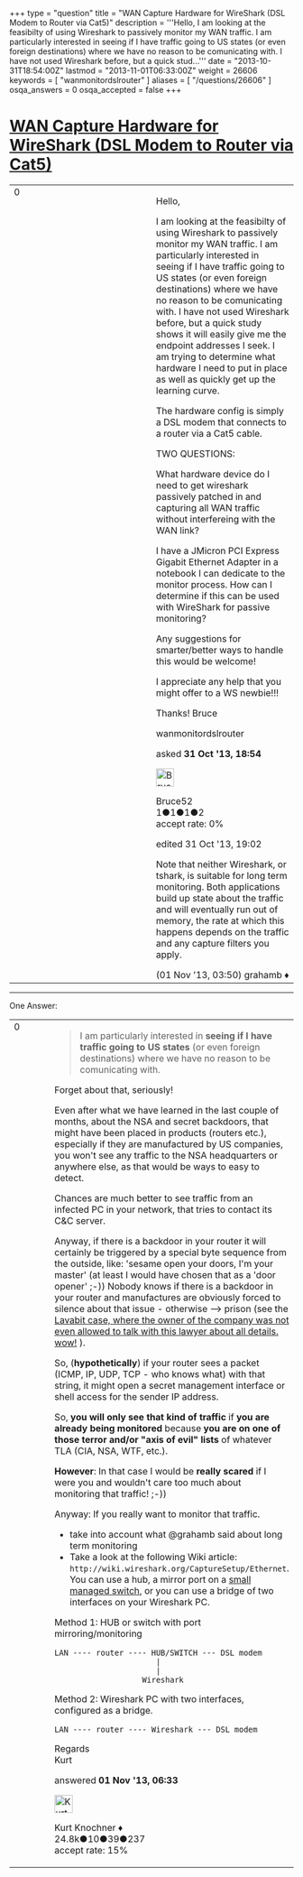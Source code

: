 +++
type = "question"
title = "WAN Capture Hardware for WireShark (DSL Modem to Router via Cat5)"
description = '''Hello, I am looking at the feasibilty of using Wireshark to passively monitor my WAN traffic. I am particularly interested in seeing if I have traffic going to US states (or even foreign destinations) where we have no reason to be comunicating with. I have not used Wireshark before, but a quick stud...'''
date = "2013-10-31T18:54:00Z"
lastmod = "2013-11-01T06:33:00Z"
weight = 26606
keywords = [ "wanmonitordslrouter" ]
aliases = [ "/questions/26606" ]
osqa_answers = 0
osqa_accepted = false
+++

<div class="headNormal">

# [WAN Capture Hardware for WireShark (DSL Modem to Router via Cat5)](/questions/26606/wan-capture-hardware-for-wireshark-dsl-modem-to-router-via-cat5)

</div>

<div id="main-body">

<div id="askform">

<table id="question-table" style="width:100%;"><colgroup><col style="width: 50%" /><col style="width: 50%" /></colgroup><tbody><tr class="odd"><td style="width: 30px; vertical-align: top"><div class="vote-buttons"><div id="post-26606-score" class="post-score" title="current number of votes">0</div><div id="favorite-count" class="favorite-count"></div></div></td><td><div id="item-right"><div class="question-body"><p>Hello,</p><p>I am looking at the feasibilty of using Wireshark to passively monitor my WAN traffic. I am particularly interested in seeing if I have traffic going to US states (or even foreign destinations) where we have no reason to be comunicating with. I have not used Wireshark before, but a quick study shows it will easily give me the endpoint addresses I seek. I am trying to determine what hardware I need to put in place as well as quickly get up the learning curve.</p><p>The hardware config is simply a DSL modem that connects to a router via a Cat5 cable.<br />
</p><p>TWO QUESTIONS:</p><p>What hardware device do I need to get wireshark passively patched in and capturing all WAN traffic without interfereing with the WAN link?</p><p>I have a JMicron PCI Express Gigabit Ethernet Adapter in a notebook I can dedicate to the monitor process. How can I determine if this can be used with WireShark for passive monitoring?</p><p>Any suggestions for smarter/better ways to handle this would be welcome!</p><p>I appreciate any help that you might offer to a WS newbie!!!</p><p>Thanks! Bruce</p></div><div id="question-tags" class="tags-container tags">wanmonitordslrouter</div><div id="question-controls" class="post-controls"></div><div class="post-update-info-container"><div class="post-update-info post-update-info-user"><p>asked <strong>31 Oct '13, 18:54</strong></p><img src="https://secure.gravatar.com/avatar/2c1320d3cfcca512d1ffa5ec51aa8f69?s=32&amp;d=identicon&amp;r=g" class="gravatar" width="32" height="32" alt="Bruce52&#39;s gravatar image" /><p>Bruce52<br />
<span class="score" title="1 reputation points">1</span><span title="1 badges"><span class="badge1">●</span><span class="badgecount">1</span></span><span title="1 badges"><span class="silver">●</span><span class="badgecount">1</span></span><span title="2 badges"><span class="bronze">●</span><span class="badgecount">2</span></span><br />
<span class="accept_rate" title="Rate of the user&#39;s accepted answers">accept rate:</span> <span title="Bruce52 has no accepted answers">0%</span> </br></p></div><div class="post-update-info post-update-info-edited"><p>edited 31 Oct '13, 19:02</p></div></div><div id="comments-container-26606" class="comments-container"><span id="26609"></span><div id="comment-26609" class="comment"><div id="post-26609-score" class="comment-score"></div><div class="comment-text"><p>Note that neither Wireshark, or tshark, is suitable for long term monitoring. Both applications build up state about the traffic and will eventually run out of memory, the rate at which this happens depends on the traffic and any capture filters you apply.</p></div><div id="comment-26609-info" class="comment-info"><span class="comment-age">(01 Nov '13, 03:50)</span> grahamb ♦</div></div></div><div id="comment-tools-26606" class="comment-tools"></div><div class="clear"></div><div id="comment-26606-form-container" class="comment-form-container"></div><div class="clear"></div></div></td></tr></tbody></table>

------------------------------------------------------------------------

<div class="tabBar">

<span id="sort-top"></span>

<div class="headQuestions">

One Answer:

</div>

</div>

<span id="26617"></span>

<div id="answer-container-26617" class="answer">

<table style="width:100%;"><colgroup><col style="width: 50%" /><col style="width: 50%" /></colgroup><tbody><tr class="odd"><td style="width: 30px; vertical-align: top"><div class="vote-buttons"><div id="post-26617-score" class="post-score" title="current number of votes">0</div></div></td><td><div class="item-right"><div class="answer-body"><blockquote><p>I am particularly interested in <strong>seeing if I have traffic going to US states</strong> (or even foreign destinations) where we have no reason to be comunicating with.</p></blockquote><p>Forget about that, seriously!</p><p>Even after what we have learned in the last couple of months, about the NSA and secret backdoors, that might have been placed in products (routers etc.), especially if they are manufactured by US companies, you won't see any traffic to the NSA headquarters or anywhere else, as that would be ways to easy to detect.</p><p>Chances are much better to see traffic from an infected PC in your network, that tries to contact its C&amp;C server.</p><p>Anyway, if there is a backdoor in your router it will certainly be triggered by a special byte sequence from the outside, like: 'sesame open your doors, I'm your master' (at least I would have chosen that as a 'door opener' ;-)) Nobody knows if there is a backdoor in your router and manufactures are obviously forced to silence about that issue - otherwise --&gt; prison (see the <a href="http://www.google.de/url?sa=t&amp;rct=j&amp;q=&amp;esrc=s&amp;source=web&amp;cd=3&amp;cad=rja&amp;ved=0CEoQtwIwAg&amp;url=http%3A%2F%2Fwww.democracynow.org%2F2013%2F8%2F13%2Fexclusive_owner_of_snowdens_email_service&amp;ei=ealzUsHWBImh4gScmYH4Cg&amp;usg=AFQjCNEomDslcifFzS3uV9F3M95QwrRneA&amp;bvm=bv.55819444,d.bGE">Lavabit case, where the owner of the company was not even allowed to talk with this lawyer about all details. wow!</a> ).</p><p>So, (<strong>hypothetically</strong>) if your router sees a packet (ICMP, IP, UDP, TCP - who knows what) with that string, it might open a secret management interface or shell access for the sender IP address.</p><p>So, <strong>you will only see that kind of traffic</strong> if <strong>you are already being monitored</strong> because <strong>you are on one of those terror and/or "axis of evil" lists</strong> of whatever TLA (CIA, NSA, WTF, etc.).</p><p><strong>However</strong>: In that case I would be <strong>really scared</strong> if I were you and wouldn't care too much about monitoring that traffic! ;-))</p><p>Anyway: If you really want to monitor that traffic.</p><ul><li>take into account what @grahamb said about long term monitoring</li><li>Take a look at the following Wiki article: <code>http://wiki.wireshark.org/CaptureSetup/Ethernet</code>. You can use a hub, a mirror port on a <a href="http://ask.wireshark.org/questions/13892/port-mirror-switch">small managed switch</a>, or you can use a bridge of two interfaces on your Wireshark PC.</li></ul><p>Method 1: HUB or switch with port mirroring/monitoring</p><pre><code>LAN ---- router ---- HUB/SWITCH --- DSL modem
                      |
                      |
                   Wireshark</code></pre><p>Method 2: Wireshark PC with two interfaces, configured as a bridge.</p><pre><code>LAN ---- router ---- Wireshark --- DSL modem</code></pre><p>Regards<br />
Kurt</p></div><div class="answer-controls post-controls"></div><div class="post-update-info-container"><div class="post-update-info post-update-info-user"><p>answered <strong>01 Nov '13, 06:33</strong></p><img src="https://secure.gravatar.com/avatar/23b7bf5b13bc2c98b2e8aa9869ca5d75?s=32&amp;d=identicon&amp;r=g" class="gravatar" width="32" height="32" alt="Kurt%20Knochner&#39;s gravatar image" /><p>Kurt Knochner ♦<br />
<span class="score" title="24767 reputation points"><span>24.8k</span></span><span title="10 badges"><span class="badge1">●</span><span class="badgecount">10</span></span><span title="39 badges"><span class="silver">●</span><span class="badgecount">39</span></span><span title="237 badges"><span class="bronze">●</span><span class="badgecount">237</span></span><br />
<span class="accept_rate" title="Rate of the user&#39;s accepted answers">accept rate:</span> <span title="Kurt Knochner has 344 accepted answers">15%</span> </br></p></div></div><div id="comments-container-26617" class="comments-container"></div><div id="comment-tools-26617" class="comment-tools"></div><div class="clear"></div><div id="comment-26617-form-container" class="comment-form-container"></div><div class="clear"></div></div></td></tr></tbody></table>

</div>

<div class="paginator-container-left">

</div>

</div>

</div>


